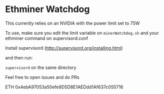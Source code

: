 # Ethminer Watchdog

This currently relies on an NVIDIA with the power limit set to 75W

To use, make sure you edit the limit variable on `minerWatchdog.sh` and your ethminer command on supervisord.conf

Install supervisord (http://supervisord.org/installing.html)

and then run:

`supervisord` on the same directory

Feel free to open issues and do PRs

ETH 0x4ebA97053a50efe9D5D8E1AEDdd1Af637c055716
